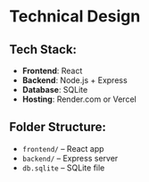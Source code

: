 # Technical Design

## Tech Stack:
- **Frontend**: React
- **Backend**: Node.js + Express
- **Database**: SQLite
- **Hosting**: Render.com or Vercel

## Folder Structure:
- `frontend/` – React app
- `backend/` – Express server
- `db.sqlite` – SQLite file
